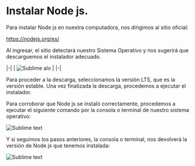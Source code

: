 # Instalar Node js.

Para instalar Node js en nuestra computadora, nos dirigimos al sitio oficial:

<https://nodejs.org/es/>

Al ingresar, el sitio detectará nuestro Sistema Operativo y nos sugerirá que descarguemos el instalador adecuado.

|-|
| ![Sublime alo](./img/nodejs.png) |
|-|

Para proceder a la descarga, seleccionamos la versión LTS, que es la versión estable.
Una vez finalizada la descarga, procedemos a ejecutar el instalador.

Para corroborar que Node js se instaló correctamente, procedemos a ejecutar el siguiente comando por la consola o terminal de nuestro sistema operativo:

![Sublime text](./img/node_verificar.png)

Y si seguimos los pasos anteriores, la consola o terminal, nos devolverá la versión de Node js que tenemos instalada:

![Sublime text](./img/node_version.png)


